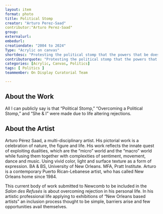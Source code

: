 ```yaml
---
layout: item
format: photo
title: Political Stomp
creator: "Arturo Perez-Saad"
contributor:"Arturo Perez-Saad" 
group: 
externalurl: 
embedurl: 
creationdate: "2004 to 2024"
Type: "Acrylic on canvas"
shortdesc: "Protesting the political stomp that the powers that be does to silence dissent."
contributorquote: "Protesting the political stomp that the powers that be does to silence dissent."
categories: [Acrylic, Canvas, Politics]
tags: [ Politics ]
teammember: On Display Curatorial Team

---
```


## About the Work

All I can publicly say is that “Political Stomp,” “Overcoming a Political Stomp,” and “She & I” were made due to life altering rejections.

## About the Artist

Arturo Pérez Saad, a multi-disciplinary artist. His pictorial work is a celebration of nature, the figure and life. His work reflects the innate quest of exploiting dualities, which are the “micro” world and the “macro” world while fusing them together with complexities of sentiment, movement, dance and music. Using vivid color, light and surface texture as a form of expression.  BA & BS, University of New Orleans. MFA, Pratt Institute. Arturo is a contemporary Puerto Rican-Lebanese artist, who has called New Orleans home since 1984.  

This current body of work submitted to Newcomb to be included in the _Salon des Refusés_ is about overcoming rejection in his personal life. In his artistic professional life applying to exhibitions of “New Orleans based artists” an inclusion process thought to be simple, barriers arise and few opportunities avail themselves.
